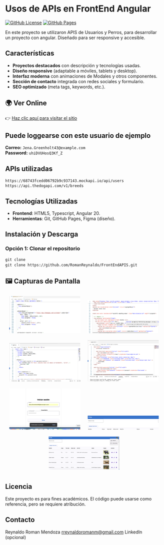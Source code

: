 # Usos de APIs en FrontEnd Angular

[![GitHub License](https://img.shields.io/github/license/tuusuario/portafolio?color=blue)](https://github.com/tuusuario/portafolio)
[![GitHub Pages](https://img.shields.io/badge/🌐%20Live%20Demo-Visitar%20Sitio-brightgreen)](https://tuusuario.github.io/portafolio/)

En este proyecto se utilizaron APIS de Usuarios y Perros, para desarrollar un proyecto con angular. Diseñado para ser responsive y accesible.  

## Características  
- **Proyectos destacados** con descripción y tecnologías usadas.  
-  **Diseño responsive** (adaptable a móviles, tablets y desktop).  
-  **Interfaz moderna** con animaciones de Modales y otros componentes.  
-  **Sección de contacto** integrada con redes sociales y formulario.  
-  **SEO optimizado** (meta tags, keywords, etc.).  

## 🌍 Ver Online  
👉 [Haz clic aquí para visitar el sitio](https://romanreynaldo.github.io/FrontEndAPIS/)  
## Puede loggearse con este usuario de ejemplo

**Correo:** `Jena.Greenholt43@example.com`  
**Password:** `uhiDVUHosQ3Kf_Z`

## APIs utilizadas
    https://68743fcedd06792b9c937143.mockapi.io/api/users
    https://api.thedogapi.com/v1/breeds

##  Tecnologías Utilizadas  
- **Frontend**: HTML5, Typescript, Angular 20.  
- **Herramientas**: Git, GitHub Pages, Figma (diseño).  

##  Instalación y Descarga  
### Opción 1: Clonar el repositorio  

``` html
git clone
git clone https://github.com/RomanReynaldo/FrontEndAPIS.git

```



## 🖼️ Capturas de Pantalla

<div align="center">
  <img src="0.png" width="45%" style="margin: 10px;">
  <img src="1.png" width="45%" style="margin: 10px;">
  <br>
  <img src="2.png" width="45%" style="margin: 10px;">
  <img src="3.png" width="45%" style="margin: 10px;">
  <img src="4.png" width="45%" style="margin: 10px;">
  <img src="5.png" width="45%" style="margin: 10px;">
  <img src="6.png" width="45%" style="margin: 10px;">
</div>


## Licencia
Este proyecto es para fines académicos. El código puede usarse como referencia, pero se requiere atribución.


## Contacto
Reynaldo Roman Mendoza
 rreynaldoromanm@gmail.com
LinkedIn (opcional)










